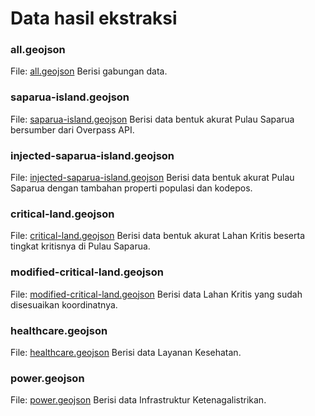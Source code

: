 # Data hasil ekstraksi

### all.geojson
File: [all.geojson](/data/all.geojson)
Berisi gabungan data.

### saparua-island.geojson
File: [saparua-island.geojson](/data/saparua-island.geojson)
Berisi data bentuk akurat Pulau Saparua bersumber dari Overpass API.

### injected-saparua-island.geojson
File: [injected-saparua-island.geojson](/data/injected-saparua-island.geojson)
Berisi data bentuk akurat Pulau Saparua dengan tambahan properti populasi dan kodepos.

### critical-land.geojson
File: [critical-land.geojson](/data/critical-land.geojson)
Berisi data bentuk akurat Lahan Kritis beserta tingkat kritisnya di Pulau Saparua.

### modified-critical-land.geojson
File: [modified-critical-land.geojson](/data/modified-critical-land.geojson)
Berisi data Lahan Kritis yang sudah disesuaikan koordinatnya.

### healthcare.geojson
File: [healthcare.geojson](/data/healthcare.geojson)
Berisi data Layanan Kesehatan.

### power.geojson
File: [power.geojson](/data/power.geojson)
Berisi data Infrastruktur Ketenagalistrikan.
